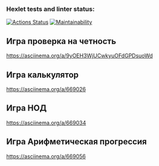 ### Hexlet tests and linter status:
[![Actions Status](https://github.com/Sizikov-Ilya/frontend-project-44/actions/workflows/hexlet-check.yml/badge.svg)](https://github.com/Sizikov-Ilya/frontend-project-44/actions)
[![Maintainability](https://api.codeclimate.com/v1/badges/92bd90d61d5dc7aace1a/maintainability)](https://codeclimate.com/github/Sizikov-Ilya/frontend-project-44/maintainability)

## Игра проверка на четность
https://asciinema.org/a/9yOEH3WjUCwkyuOFdGPDsuoWd

## Игра калькулятор
https://asciinema.org/a/669026

## Игра НОД
 https://asciinema.org/a/669034

## Игра Арифметическая прогрессия
 https://asciinema.org/a/669056
